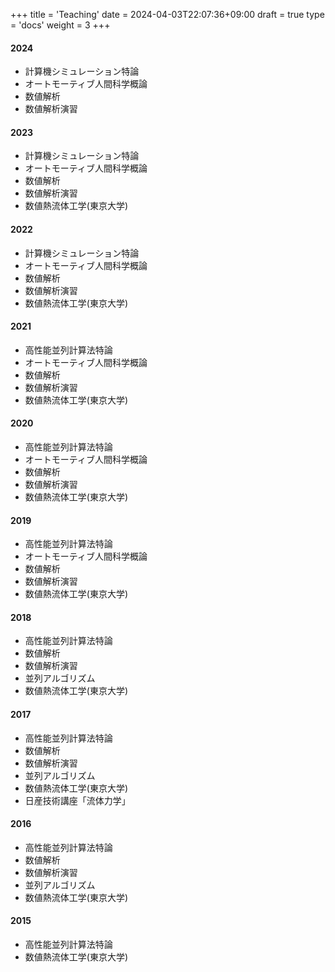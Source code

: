 +++
title = 'Teaching'
date = 2024-04-03T22:07:36+09:00
draft = true
type = 'docs'
weight = 3
+++

#### 2024
* 計算機シミュレーション特論
* オートモーティブ人間科学概論
* 数値解析
* 数値解析演習

#### 2023
* 計算機シミュレーション特論
* オートモーティブ人間科学概論
* 数値解析
* 数値解析演習
* 数値熱流体工学(東京大学)

#### 2022
* 計算機シミュレーション特論
* オートモーティブ人間科学概論
* 数値解析
* 数値解析演習
* 数値熱流体工学(東京大学)

#### 2021
* 高性能並列計算法特論
* オートモーティブ人間科学概論
* 数値解析
* 数値解析演習
* 数値熱流体工学(東京大学)

#### 2020
* 高性能並列計算法特論
* オートモーティブ人間科学概論
* 数値解析
* 数値解析演習
* 数値熱流体工学(東京大学)

#### 2019
* 高性能並列計算法特論
* オートモーティブ人間科学概論
* 数値解析
* 数値解析演習
* 数値熱流体工学(東京大学)

#### 2018
* 高性能並列計算法特論
* 数値解析
* 数値解析演習
* 並列アルゴリズム
* 数値熱流体工学(東京大学)

#### 2017
* 高性能並列計算法特論
* 数値解析
* 数値解析演習
* 並列アルゴリズム
* 数値熱流体工学(東京大学)
* 日産技術講座「流体力学」

#### 2016
* 高性能並列計算法特論
* 数値解析
* 数値解析演習
* 並列アルゴリズム
* 数値熱流体工学(東京大学)

#### 2015
* 高性能並列計算法特論
* 数値熱流体工学(東京大学)